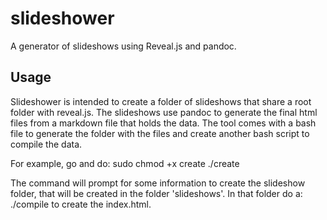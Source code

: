 # slideshower
A generator of slideshows using Reveal.js and pandoc.

## Usage
Slideshower is intended to create a folder of slideshows that share a root folder with reveal.js. The slideshows use pandoc to generate the final html files from a markdown file that holds the data. The tool comes with a bash file to generate the folder with the files and create another bash script to compile the data.

For example, go and do:
    sudo chmod +x create
    ./create

The command will prompt for some information to create the slideshow folder, that will be created in the folder 'slideshows'.
In that folder do a:
    ./compile
to create the index.html.
